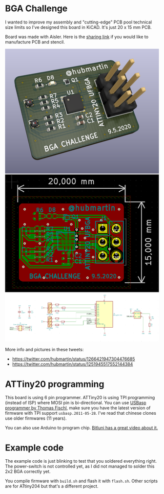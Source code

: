 # BGA Challenge

I wanted to improve my assembly and "cutting-edge" PCB pool technical size limits so I've designed this board in KiCAD. It's just 20 x 15 mm PCB.

Board was made with Aisler. Here is the [sharing link](https://aisler.net/p/JWEQJIAC) if you would like to manufacture PCB and stencil.

![3D view](images/3d.png)
![PCB](images/pcb.png)
![Schematics](images/schematics.png)

More info and pictures in these tweets:
- https://twitter.com/hubmartin/status/1266421947304476685
- https://twitter.com/hubmartin/status/1251945517552144384

# ATTiny20 programming

This board is using 6 pin programmer. ATTiny20 is using TPI programming (instead of ISP) where MOSI pin is bi-directional. You can use [USBasp  programmer by Thomas Fischl](https://www.fischl.de/usbasp/), make sure you have the latest version of firmware with TPI support `usbasp.2011-05-28`. I've read that chinese clones use older firmwares (11 years).

You can also use Arduino to program chip. [Bitluni has a great video about it.](https://www.youtube.com/watch?v=AL9vK_xMt4E)

# Example code

The example code is just blinking to test that you soldered everything right. The power-switch is not controlled yet, as I did not managed to solder this 2x2 BGA correctly yet.

You compile firmware with `build.sh` and flash it with `flash.sh`. Other scripts are for ATtiny204 but that's a different project.